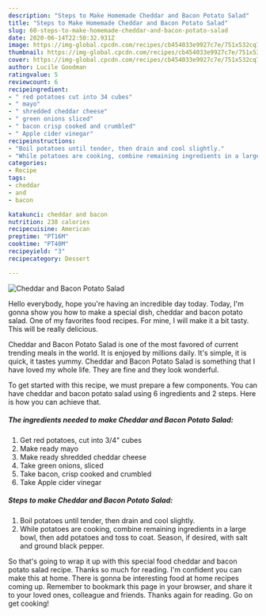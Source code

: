 ```yaml
---
description: "Steps to Make Homemade Cheddar and Bacon Potato Salad"
title: "Steps to Make Homemade Cheddar and Bacon Potato Salad"
slug: 60-steps-to-make-homemade-cheddar-and-bacon-potato-salad
date: 2020-06-14T22:50:32.931Z
image: https://img-global.cpcdn.com/recipes/cb454033e9927c7e/751x532cq70/cheddar-and-bacon-potato-salad-recipe-main-photo.jpg
thumbnail: https://img-global.cpcdn.com/recipes/cb454033e9927c7e/751x532cq70/cheddar-and-bacon-potato-salad-recipe-main-photo.jpg
cover: https://img-global.cpcdn.com/recipes/cb454033e9927c7e/751x532cq70/cheddar-and-bacon-potato-salad-recipe-main-photo.jpg
author: Lucile Goodman
ratingvalue: 5
reviewcount: 6
recipeingredient:
- " red potatoes cut into 34 cubes"
- " mayo"
- " shredded cheddar cheese"
- " green onions sliced"
- " bacon crisp cooked and crumbled"
- " Apple cider vinegar"
recipeinstructions:
- "Boil potatoes until tender, then drain and cool slightly."
- "While potatoes are cooking, combine remaining ingredients in a large bowl, then add potatoes and toss to coat. Season, if desired, with salt and ground black pepper."
categories:
- Recipe
tags:
- cheddar
- and
- bacon

katakunci: cheddar and bacon 
nutrition: 238 calories
recipecuisine: American
preptime: "PT16M"
cooktime: "PT40M"
recipeyield: "3"
recipecategory: Dessert

---
```



![Cheddar and Bacon Potato Salad](https://img-global.cpcdn.com/recipes/cb454033e9927c7e/751x532cq70/cheddar-and-bacon-potato-salad-recipe-main-photo.jpg)

Hello everybody, hope you're having an incredible day today. Today, I'm gonna show you how to make a special dish, cheddar and bacon potato salad. One of my favorites food recipes. For mine, I will make it a bit tasty. This will be really delicious.



Cheddar and Bacon Potato Salad is one of the most favored of current trending meals in the world. It is enjoyed by millions daily. It's simple, it is quick, it tastes yummy. Cheddar and Bacon Potato Salad is something that I have loved my whole life. They are fine and they look wonderful.


To get started with this recipe, we must prepare a few components. You can have cheddar and bacon potato salad using 6 ingredients and 2 steps. Here is how you can achieve that.

##### The ingredients needed to make Cheddar and Bacon Potato Salad:

1. Get  red potatoes, cut into 3/4&#34; cubes
1. Make ready  mayo
1. Make ready  shredded cheddar cheese
1. Take  green onions, sliced
1. Take  bacon, crisp cooked and crumbled
1. Take  Apple cider vinegar




##### Steps to make Cheddar and Bacon Potato Salad:

1. Boil potatoes until tender, then drain and cool slightly.
1. While potatoes are cooking, combine remaining ingredients in a large bowl, then add potatoes and toss to coat. Season, if desired, with salt and ground black pepper.




So that's going to wrap it up with this special food cheddar and bacon potato salad recipe. Thanks so much for reading. I'm confident you can make this at home. There is gonna be interesting food at home recipes coming up. Remember to bookmark this page in your browser, and share it to your loved ones, colleague and friends. Thanks again for reading. Go on get cooking!
